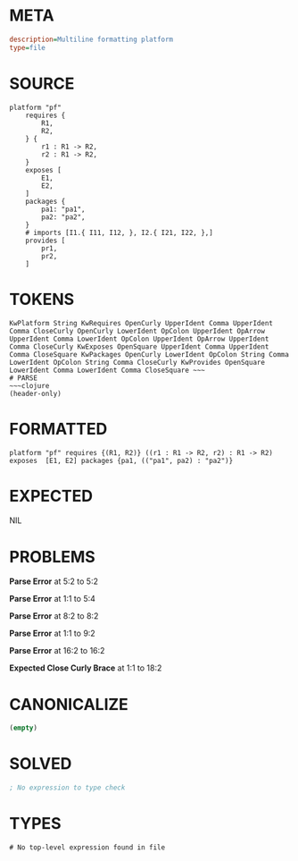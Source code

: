 # META
~~~ini
description=Multiline formatting platform
type=file
~~~
# SOURCE
~~~roc
platform "pf"
	requires {
		R1,
		R2,
	} {
		r1 : R1 -> R2,
		r2 : R1 -> R2,
	}
	exposes [
		E1,
		E2,
	]
	packages {
		pa1: "pa1",
		pa2: "pa2",
	}
	# imports [I1.{ I11, I12, }, I2.{ I21, I22, },]
	provides [
		pr1,
		pr2,
	]
~~~
# TOKENS
~~~text
KwPlatform String KwRequires OpenCurly UpperIdent Comma UpperIdent Comma CloseCurly OpenCurly LowerIdent OpColon UpperIdent OpArrow UpperIdent Comma LowerIdent OpColon UpperIdent OpArrow UpperIdent Comma CloseCurly KwExposes OpenSquare UpperIdent Comma UpperIdent Comma CloseSquare KwPackages OpenCurly LowerIdent OpColon String Comma LowerIdent OpColon String Comma CloseCurly KwProvides OpenSquare LowerIdent Comma LowerIdent Comma CloseSquare ~~~
# PARSE
~~~clojure
(header-only)
~~~
# FORMATTED
~~~roc
platform "pf" requires {(R1, R2)} ((r1 : R1 -> R2, r2) : R1 -> R2) exposes  [E1, E2] packages {pa1, (("pa1", pa2) : "pa2")}

~~~
# EXPECTED
NIL
# PROBLEMS
**Parse Error**
at 5:2 to 5:2

**Parse Error**
at 1:1 to 5:4

**Parse Error**
at 8:2 to 8:2

**Parse Error**
at 1:1 to 9:2

**Parse Error**
at 16:2 to 16:2

**Expected Close Curly Brace**
at 1:1 to 18:2

# CANONICALIZE
~~~clojure
(empty)
~~~
# SOLVED
~~~clojure
; No expression to type check
~~~
# TYPES
~~~roc
# No top-level expression found in file
~~~
